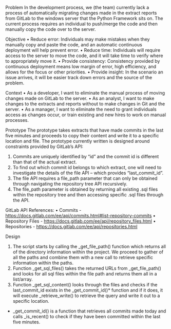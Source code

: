 Problem
In the development process, we (the team) currently lack a process of automatically migrating changes made in the extract reports from GitLab to the windows server that the Python Framework sits on. The current process requires an individual to push/merge the code and then manually copy the code over to the server.


Objective
•	Reduce error: Individuals may make mistakes when they manually copy and paste the code, and an automatic continuous deployment will help prevent error.
•	Reduce time: Individuals will require access to the server to move the code, and it will take time to verify where to appropriately move it.
•	Provide consistency: Consistency provided by continuous deployment means low margin of error, high efficiency, and allows for the focus or other priorities.
•	Provide insight: In the scenario an issue arrives, it will be easier track down errors and the source of the problem.


Context
•	As a developer, I want to eliminate the manual process of moving changes made on GitLab to the server.
•	As an analyst, I want to make changes to the extracts and reports without to make changes in Git and the server.
•	As a manager, I want to eliminate the need to grant individuals access as changes occur, or train existing and new hires to work on manual processes.


Prototype
The prototype takes extracts that have made commits in the last five minutes and proceeds to copy their content and write it to a specific location and file. The prototype currently written is designed around constraints provided by GitLab’s API:
1.	Commits are uniquely identified by “id” and the commit id is different than that of the actual extract.
2.	To find out which commit id belongs to which extract, one will need to investigate the details of the file API – which provides “last_commit_id”.
3.	The file API requires a file_path parameter that can only be obtained through navigating the repository tree API recursively. 
4.	The file_path parameter is obtained by returning all existing .sql files within the repository tree and then accessing specific .sql files through the API. 

GitLab API References:
• Commits - https://docs.gitlab.com/ee/api/commits.html#list-repository-commits
• Repository Files - https://docs.gitlab.com/ee/api/repository_files.html
• Repositories - https://docs.gitlab.com/ee/api/repositories.html


Design
1.	The script starts by calling the _get_file_path() function which  returns all of the directory information within the project. We proceed to gather of all the paths and combine them with a new call to retrieve specific information within the paths. 
2.	Function _get_sql_files() takes the returned URLs from _get_file_path() and looks for all sql files within the file path and returns them all in a list/array.
3.	Function _get_sql_content() looks through the files and checks if the last_commit_id exists in the _get_commit_id()* function and if it does, it will execute _retrieve_write() to retrieve the query and write it out to a specific location.

*  _get_commit_id() is a function that retrieves all commits made today and calls _is_recent() to check if they have been committed within the last five minutes.
